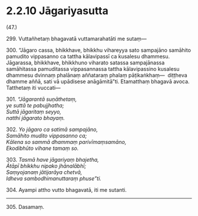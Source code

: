 # 2.2.10 Jāgariyasutta

(47.)

299\. Vuttañhetaṃ bhagavatā vuttamarahatāti me sutaṃ—

300\. “Jāgaro cassa, bhikkhave, bhikkhu vihareyya sato sampajāno samāhito pamudito vippasanno ca tattha kālavipassī ca kusalesu dhammesu. Jāgarassa, bhikkhave, bhikkhuno viharato satassa sampajānassa samāhitassa pamuditassa vippasannassa tattha kālavipassino kusalesu dhammesu dvinnaṃ phalānaṃ aññataraṃ phalaṃ pāṭikaṅkhaṃ—  diṭṭheva dhamme aññā, sati vā upādisese anāgāmitā”ti. Etamatthaṃ bhagavā avoca. Tatthetaṃ iti vuccati—

301\. _“Jāgarantā suṇāthetaṃ,_  
_ye suttā te pabujjhatha;_  
_Suttā jāgaritaṃ seyyo,_  
_natthi jāgarato bhayaṃ._  

302\. _Yo jāgaro ca satimā sampajāno,_  
_Samāhito mudito vippasanno ca;_  
_Kālena so sammā dhammaṃ parivīmaṃsamāno,_  
_Ekodibhūto vihane tamaṃ so._  

303\. _Tasmā have jāgariyaṃ bhajetha,_  
_Ātāpī bhikkhu nipako jhānalābhī;_  
_Saṃyojanaṃ jātijarāya chetvā,_  
_Idheva sambodhimanuttaraṃ phuse”ti._  

304\. Ayampi attho vutto bhagavatā, iti me sutanti.

---

305\. Dasamaṃ.
